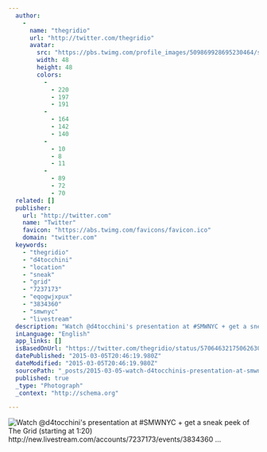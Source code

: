 ```yaml
---
  author: 
    - 
      name: "thegridio"
      url: "http://twitter.com/thegridio"
      avatar: 
        src: "https://pbs.twimg.com/profile_images/509869928695230464/sob_gOga_normal.jpeg"
        width: 48
        height: 48
        colors: 
          - 
            - 220
            - 197
            - 191
          - 
            - 164
            - 142
            - 140
          - 
            - 10
            - 8
            - 11
          - 
            - 89
            - 72
            - 70
  related: []
  publisher: 
    url: "http://twitter.com"
    name: "Twitter"
    favicon: "https://abs.twimg.com/favicons/favicon.ico"
    domain: "twitter.com"
  keywords: 
    - "thegridio"
    - "d4tocchini"
    - "location"
    - "sneak"
    - "grid"
    - "7237173"
    - "eqogwjxpux"
    - "3834360"
    - "smwnyc"
    - "livestream"
  description: "Watch @d4tocchini's presentation at #SMWNYC + get a sneak peek of The Grid (starting at 1:20) http://new.livestream.com/accounts/7237173/events/3834360 ..."
  inLanguage: "English"
  app_links: []
  isBasedOnUrl: "https://twitter.com/thegridio/status/570646321750626304"
  datePublished: "2015-03-05T20:46:19.980Z"
  dateModified: "2015-03-05T20:46:19.980Z"
  sourcePath: "_posts/2015-03-05-watch-d4tocchinis-presentation-at-smwnyc-get-a-sneak-pe.md"
  published: true
  _type: "Photograph"
  _context: "http://schema.org"

---
```

![Watch @d4tocchini's presentation at #SMWNYC + get a sneak peek of The Grid (starting at 1:20) http://new.livestream.com/accounts/7237173/events/3834360 ...](https://pbs.twimg.com/media/B-tXzkBUsAAf1Co.png:large)